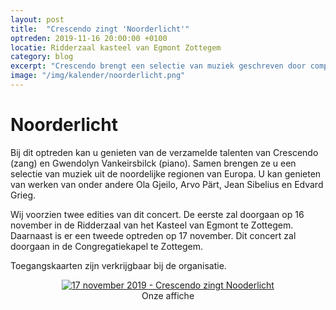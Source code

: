 ```yaml
---
layout: post
title:  "Crescendo zingt 'Noorderlicht'"
optreden: 2019-11-16 20:00:00 +0100
locatie: Ridderzaal kasteel van Egmont Zottegem
category: blog
excerpt: "Crescendo brengt een selectie van muziek geschreven door componisten uit de noorderlijke regionen van Europa."
image: "/img/kalender/noorderlicht.png"
---
```


# Noorderlicht

Bij dit optreden kan u genieten van de verzamelde talenten van Crescendo (zang) en Gwendolyn Vankeirsbilck (piano).
Samen brengen ze u een selectie van muziek uit de noordelijke regionen van Europa.
U kan genieten van werken van onder andere Ola Gjeilo, Arvo Pärt, Jean Sibelius en Edvard Grieg.

Wij voorzien twee edities van dit concert. De eerste zal doorgaan op 16 november in de Ridderzaal van het Kasteel van Egmont te Zottegem.
Daarnaast is er een tweede optreden op 17 november. Dit concert zal doorgaan in de Congregatiekapel te Zottegem.

Toegangskaarten zijn verkrijgbaar bij de organisatie.


<div class="gallery">
<center>
<figure>
  <a href="{{ site.baseurl }}/img/kalender/noorderlicht.png" data-lity>
    <img src="{{ site.baseurl }}/img/kalender/noorderlicht.png" alt="17 november 2019 - Crescendo zingt Nooderlicht" />
  </a>
  <figcaption>Onze affiche</figcaption>
</figure>
</center>
</div>
